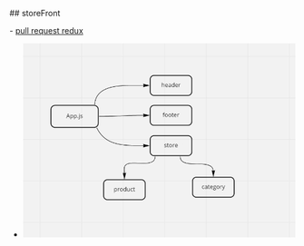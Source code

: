## storeFront

- [pull request redux](https://github.com/Saraaltaweel/StoreFront-App/pull/1)
- ![](uml2.PNG)
